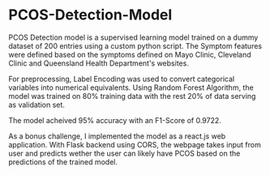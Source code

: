 # PCOS-Detection-Model

PCOS Detection model is a supervised learning model trained on a dummy dataset of 200 entries using a custom python script. The Symptom features were defined based on the symptoms defined on Mayo Clinic, Cleveland Clinic and Queensland Health Department's websites.

For preprocessing, Label Encoding was used to convert categorical variables into numerical equivalents. Using Random Forest Algorithm, the model was trained on 80% training data with the rest 20% of data serving as validation set. 

The model acheived 95% accuracy with an F1-Score of 0.9722.

As a bonus challenge, I implemented the model as a react.js web application. With Flask backend using CORS, the webpage takes input from user and predicts wether the user can likely have PCOS based on the predictions of the trained model. 

